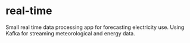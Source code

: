 # real-time
Small real time data processing app for forecasting electricity use. Using Kafka for streaming meteorological and energy data.
